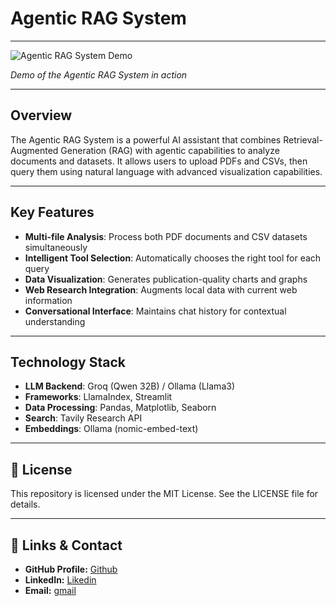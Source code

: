 # Agentic RAG System

---

![Agentic RAG System Demo](https://github.com/user-attachments/assets/4cb48f6d-6ffa-482b-b09c-6318ef027f29)

 
*Demo of the Agentic RAG System in action*

---
## Overview

The Agentic RAG System is a powerful AI assistant that combines Retrieval-Augmented Generation (RAG) with agentic capabilities to analyze documents and datasets. It allows users to upload PDFs and CSVs, then query them using natural language with advanced visualization capabilities.

---

## Key Features

- **Multi-file Analysis**: Process both PDF documents and CSV datasets simultaneously
- **Intelligent Tool Selection**: Automatically chooses the right tool for each query
- **Data Visualization**: Generates publication-quality charts and graphs
- **Web Research Integration**: Augments local data with current web information
- **Conversational Interface**: Maintains chat history for contextual understanding

---

## Technology Stack

- **LLM Backend**: Groq (Qwen 32B) / Ollama (Llama3)
- **Frameworks**: LlamaIndex, Streamlit
- **Data Processing**: Pandas, Matplotlib, Seaborn
- **Search**: Tavily Research API
- **Embeddings**: Ollama (nomic-embed-text)

---

## 📄 License

This repository is licensed under the MIT License. See the LICENSE file for details.

--- 

## 🔗 **Links & Contact**

- **GitHub Profile:** [Github](https://github.com/pradeep-kumar8/)
- **LinkedIn:** [Likedin](https://linkedin.com/in/pradeep-kumar8)
- **Email:** [gmail](mailto:pradeep.kmr.pro@gmail.com)

